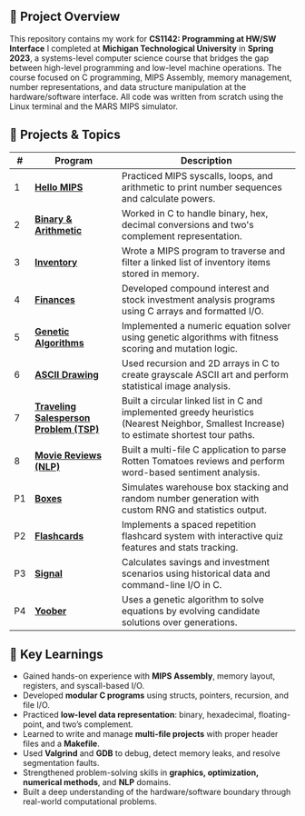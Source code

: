 ## 📘 Project Overview

This repository contains my work for **CS1142: Programming at HW/SW Interface** I completed at **Michigan Technological University** in **Spring 2023**, a systems-level computer science course that bridges the gap between high-level programming and low-level machine operations. The course focused on C programming, MIPS Assembly, memory management, number representations, and data structure manipulation at the hardware/software interface. All code was written from scratch using the Linux terminal and the MARS MIPS simulator.


## 📂 Projects & Topics

| # | Program | Description |
|---|---------|-------------|
| 1 | [**Hello MIPS**](01.%20Hello%20MIPS) | Practiced MIPS syscalls, loops, and arithmetic to print number sequences and calculate powers. |
| 2 | [**Binary & Arithmetic**](02.%20Binary%20%26%20Arithmetic) | Worked in C to handle binary, hex, decimal conversions and two's complement representation. |
| 3 | [**Inventory**](03.%20Inventory) | Wrote a MIPS program to traverse and filter a linked list of inventory items stored in memory. |
| 4 | [**Finances**](04.%20Finances) | Developed compound interest and stock investment analysis programs using C arrays and formatted I/O. |
| 5 | [**Genetic Algorithms**](05.%20Genetic%20Algorithms) | Implemented a numeric equation solver using genetic algorithms with fitness scoring and mutation logic. |
| 6 | [**ASCII Drawing**](06.%20ASCII%20Drawing) | Used recursion and 2D arrays in C to create grayscale ASCII art and perform statistical image analysis. |
| 7 | [**Traveling Salesperson Problem (TSP)**](07.%20Traveling%20Salesperson%20Problem) | Built a circular linked list in C and implemented greedy heuristics (Nearest Neighbor, Smallest Increase) to estimate shortest tour paths. |
| 8 | [**Movie Reviews (NLP)**](08.%20Movie%20Reviews) | Built a multi-file C application to parse Rotten Tomatoes reviews and perform word-based sentiment analysis. |
| P1 | [**Boxes**](Project%20Boxes) | Simulates warehouse box stacking and random number generation with custom RNG and statistics output. |
| P2 | [**Flashcards**](Project%20Flashcards) | Implements a spaced repetition flashcard system with interactive quiz features and stats tracking. |
| P3 | [**Signal**](Project%20Signal) | Calculates savings and investment scenarios using historical data and command-line I/O in C. |
| P4 | [**Yoober**](Project%20Yoober) | Uses a genetic algorithm to solve equations by evolving candidate solutions over generations.  |




## 🧠 Key Learnings

- Gained hands-on experience with **MIPS Assembly**, memory layout, registers, and syscall-based I/O.
- Developed **modular C programs** using structs, pointers, recursion, and file I/O.
- Practiced **low-level data representation**: binary, hexadecimal, floating-point, and two’s complement.
- Learned to write and manage **multi-file projects** with proper header files and a **Makefile**.
- Used **Valgrind** and **GDB** to debug, detect memory leaks, and resolve segmentation faults.
- Strengthened problem-solving skills in **graphics, optimization, numerical methods**, and **NLP** domains.
- Built a deep understanding of the hardware/software boundary through real-world computational problems.

